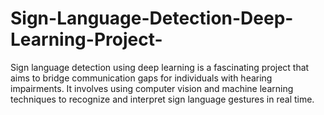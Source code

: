 # Sign-Language-Detection-Deep-Learning-Project-
Sign language detection using deep learning is a fascinating project that aims to bridge communication gaps for individuals with hearing impairments. It involves using computer vision and machine learning techniques to recognize and interpret sign language gestures in real time.
